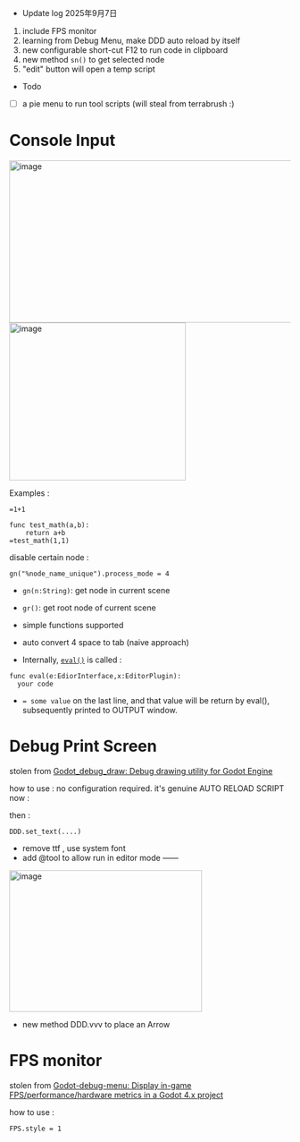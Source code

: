 
- Update log 2025年9月7日
  
1. include FPS monitor
1. learning from Debug Menu, make DDD auto reload by itself
1. new configurable short-cut F12 to run code in clipboard
2. new method `sn()` to get selected node 
1. "edit" button will open a temp script



- Todo
- [ ] a pie menu to run tool scripts (will steal from terrabrush :)



# Console Input


<img width="1306" height="290" alt="image" src="https://github.com/user-attachments/assets/e399ddb8-9324-4efc-a58d-caa242ed6377" />

<img width="316" height="282" alt="image" src="https://github.com/user-attachments/assets/ed2ca663-9eaa-4202-afad-3cfb7d20e2fb" />

Examples : 
```
=1+1
```

```
func test_math(a,b):
    return a+b
=test_math(1,1)
```

disable certain node : 
```
gn("%node_name_unique").process_mode = 4
```

- `gn(n:String)`:  get node in current scene
- `gr()`:  get root node of current scene


- simple functions supported
- auto convert 4 space to tab (naive approach)

- Internally, [`eval()`](https://www.reddit.com/r/godot/comments/vo40ya/how_can_i_run_strings_as_code_during_runtime/) is called : 
```
func eval(e:EdiorInterface,x:EditorPlugin):
  your code
```
- `= some value` on the last line, and that value will be return by eval(), subsequently printed to OUTPUT window.


# Debug Print Screen

stolen from [Godot_debug_draw: Debug drawing utility for Godot Engine](https://github.com/Zylann/godot_debug_draw)

how to use : no configuration required. it's genuine AUTO RELOAD SCRIPT now :

then : 

```
DDD.set_text(....)
```

- remove ttf , use system font
- add @tool to allow run in editor mode ——

<img width="345" height="253" alt="image" src="https://github.com/user-attachments/assets/1d16141a-7c96-4d64-b1d7-79b89ba19381" />

- new method DDD.vvv to place an Arrow



# FPS monitor


stolen from [Godot-debug-menu: Display in-game FPS/performance/hardware metrics in a Godot 4.x project](https://github.com/godot-extended-libraries/godot-debug-menu)  

how to use :   

```
FPS.style = 1
```


